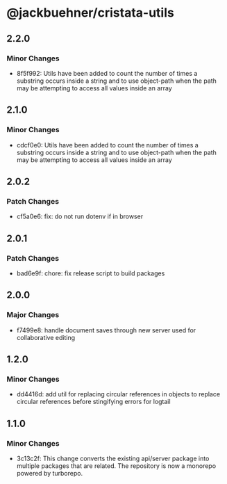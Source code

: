# @jackbuehner/cristata-utils

## 2.2.0

### Minor Changes

- 8f5f992: Utils have been added to count the number of times a substring occurs inside a string and to use object-path when the path may be attempting to access all values inside an array

## 2.1.0

### Minor Changes

- cdcf0e0: Utils have been added to count the number of times a substring occurs inside a string and to use object-path when the path may be attempting to access all values inside an array

## 2.0.2

### Patch Changes

- cf5a0e6: fix: do not run dotenv if in browser

## 2.0.1

### Patch Changes

- bad6e9f: chore: fix release script to build packages

## 2.0.0

### Major Changes

- f7499e8: handle document saves through new server used for collaborative editing

## 1.2.0

### Minor Changes

- dd4416d: add util for replacing circular references in objects to replace circular references before stingifying errors for logtail

## 1.1.0

### Minor Changes

- 3c13c2f: This change converts the existing api/server package into multiple packages that are related. The repository is now a monorepo powered by turborepo.
